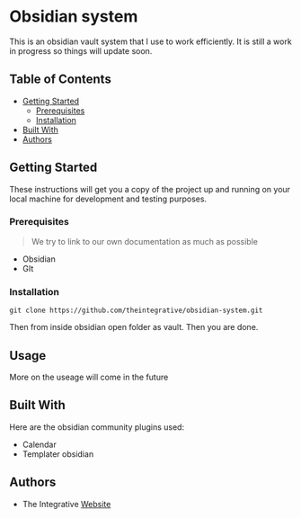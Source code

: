 # Obsidian system

This is an obsidian vault system that I use to work efficiently. It is still a work in progress so things will update soon.

## Table of Contents

- [Getting Started](#getting-started)
  - [Prerequisites](#prerequisites)
  - [Installation](#installation)
- [Built With](#built-with)
- [Authors](#authors)


## Getting Started

These instructions will get you a copy of the project up and running on your local machine for development and testing purposes.

### Prerequisites

> We try to link to our own documentation as much as possible
- Obsidian 
- GIt 

### Installation

``` shell
git clone https://github.com/theintegrative/obsidian-system.git
```
 
 Then from inside obsidian open folder as vault. Then you are done. 

## Usage

More on the useage will come in the future

## Built With

Here are the obsidian community plugins used:
- Calendar
- Templater obsidian

## Authors
- The Integrative [Website](https://theintegrative.net)

